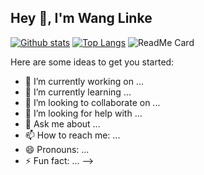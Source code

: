 ## Hey 👋, I'm Wang Linke
[![Github stats](https://github-readme-stats.vercel.app/api?username=YourUsername&show_icons=true&include_all_commits=true)](https://github.com/wanglinke521/github-readme-stats)
[![Top Langs](https://github-readme-stats.vercel.app/api/top-langs/?username=wanglinke521&layout=compact)](https://github.com/wanglinke521/github-readme-stats)
![ReadMe Card](https://github-readme-stats.vercel.app/api/pin/?username=wanglinke521&repo=wanglinke)


Here are some ideas to get you started:

- 🔭 I’m currently working on ...
- 🌱 I’m currently learning ...
- 👯 I’m looking to collaborate on ...
- 🤔 I’m looking for help with ...
- 💬 Ask me about ...
- 📫 How to reach me: ...
- 😄 Pronouns: ...
- ⚡ Fun fact: ...
-->

